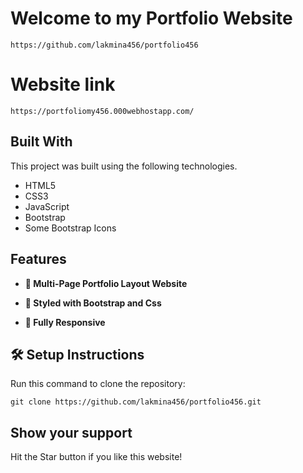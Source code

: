 # Welcome to my Portfolio Website

	https://github.com/lakmina456/portfolio456

# Website link 

	https://portfoliomy456.000webhostapp.com/

## **Built With**

This project was built using the following technologies.

- HTML5
- CSS3
- JavaScript
- Bootstrap
- Some Bootstrap Icons

## **Features**

- **📖 Multi-Page Portfolio Layout Website**

- **🎨 Styled with Bootstrap and Css**

- **📱 Fully Responsive**


## 🛠 Setup Instructions

Run this command to clone the repository: 

    git clone https://github.com/lakmina456/portfolio456.git

## **Show your support**

Hit the Star button if you like this website!


